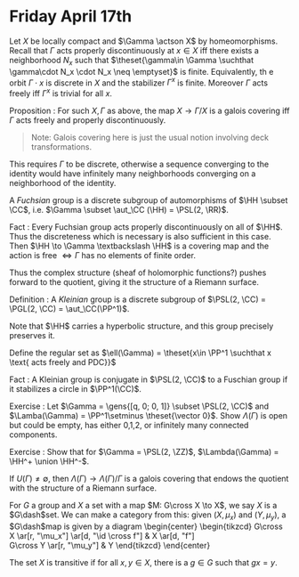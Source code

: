 # Friday April 17th

Let $X$ be locally compact and $\Gamma \actson X$ by homeomorphisms.
Recall that $\Gamma$ acts properly discontinuously at $x\in X$ iff there exists a neighborhood $N_x$ such that $\theset{\gamma\in \Gamma \suchthat \gamma\cdot N_x \cdot N_x \neq \emptyset}$ is finite.
Equivalently, th e orbit $\Gamma\cdot x$ is discrete in $X$ and the stabilizer $\Gamma^x$ is finite.
Moreover $\Gamma$ acts freely iff $\Gamma^x$ is trivial for all $x$.

Proposition
: For such $X, \Gamma$ as above, the map $X \to \Gamma/X$ is a galois covering iff $\Gamma$ acts freely and properly discontinuously.

> Note: Galois covering here is just the usual notion involving deck transformations.

This requires $\Gamma$ to be discrete, otherwise a sequence converging to the identity would have infinitely many neighborhoods converging on a neighborhood of the identity.

A *Fuchsian* group is a discrete subgroup of automorphisms of $\HH \subset \CC$, i.e. $\Gamma \subset \aut_\CC (\HH) = \PSL(2, \RR)$.

Fact
:   Every Fuchsian group acts properly discontinuously on all of $\HH$.
    Thus the discreteness which is necessary is also sufficient in this case.
    Then $\HH \to \Gamma \textbackslash \HH$ is a covering map and the action is free $\iff \Gamma$ has no elements of finite order.

Thus the complex structure (sheaf of holomorphic functions?) pushes forward to the quotient, giving it the structure of a Riemann surface.

Definition
: A *Kleinian* group is a discrete subgroup of $\PSL(2, \CC) = \PGL(2, \CC) = \aut_\CC(\PP^1)$.

Note that $\HH$ carries a hyperbolic structure, and this group precisely preserves it.

Define the regular set as $\ell(\Gamma) = \theset{x\in \PP^1 \suchthat  x \text{ acts freely and PDC}}$

Fact
: A Kleinian group is conjugate in $\PSL(2, \CC)$ to a Fuschian group if it stabilizes a circle in $\PP^1(\CC)$.

Exercise
:   Let $\Gamma = \gens{[q, 0; 0, 1]} \subset \PSL(2, \CC)$ and $\Lamba(\Gamma) = \PP^1\setminus \theset{\vector 0}$.
    Show $\Lambda(\Gamma)$ is open but could be empty, has either 0,1,2, or infinitely many connected components.

Exercise
:   Show that for $\Gamma = \PSL(2, \ZZ)$, $\Lambda(\Gamma) = \HH^+ \union \HH^-$.

If $U(\Gamma) \neq \emptyset$, then $\Lambda(\Gamma) \to \Lambda(\Gamma)/\Gamma$ is a galois covering that endows the quotient with the structure of a Riemann surface.

For $G$ a group and $X$ a set with a map $M: G\cross X \to X$, we say $X$ is a $G\dash$set.
We can make a category from this: given $(X, \mu_x)$ and $(Y, \mu_y)$, a $G\dash$map is given by a diagram
\begin{center}
\begin{tikzcd}
G\cross X \ar[r, "\mu_x"] \ar[d, "\id \cross f"]
& X \ar[d, "f"] \
G\cross Y \ar[r, "\mu_y"] 
& Y
\end{tikzcd}
\end{center}

The set $X$ is transitive if for all $x, y\in X$, there is a $g\in G$ such that $gx = y$.
